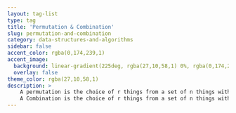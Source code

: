 ```yaml
---
layout: tag-list
type: tag
title: 'Permutation & Combination'
slug: permutation-and-combination
category: data-structures-and-algorithms
sidebar: false
accent_color: rgba(0,174,239,1)
accent_image:
  background: linear-gradient(225deg, rgba(27,10,58,1) 0%, rgba(0,174,239,1) 80%)
  overlay: false
theme_color: rgba(27,10,58,1)
description: >
    A permutation is the choice of r things from a set of n things without replacement and where the order matters. <br/>
    A Combination is the choice of r things from a set of n things without replacement and where the order does not matter.
---
```


